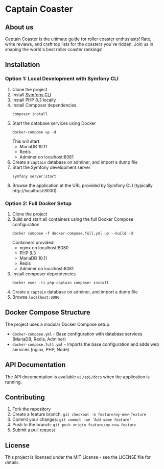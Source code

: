 # Captain Coaster

## About us

Captain Coaster is the ultimate guide for roller coaster enthusiasts!
Rate, write reviews, and craft top lists for the coasters you've ridden.
Join us in shaping the world's best roller coaster rankings!

## Installation

### Option 1: Local Development with Symfony CLI

1. Clone the project
2. Install [Symfony CLI](https://symfony.com/download)
3. Install PHP 8.3 locally
4. Install Composer dependencies
    ```shell
    composer install
    ```
5. Start the database services using Docker
    ```shell
    docker-compose up -d
    ```
    This will start:
    - MariaDB 10.11
    - Redis
    - Adminer on localhost:8081
6. Create a `captain` database on adminer, and import a dump file
7. Start the Symfony development server
    ```shell
    symfony server:start
    ```
8. Browse the application at the URL provided by Symfony CLI (typically http://localhost:8000)

### Option 2: Full Docker Setup

1. Clone the project
2. Build and start all containers using the full Docker Compose configuration
    ```shell
    docker compose -f docker-compose.full.yml up --build -d
    ```
    Containers provided:
    - nginx on localhost:8080
    - PHP 8.3
    - MariaDB 10.11
    - Redis
    - Adminer on localhost:8081
3. Install composer dependencies
    ```shell
    docker exec -ti php-captain composer install
    ```
4. Create a `captain` database on adminer, and import a dump file
5. Browse `localhost:8080`

## Docker Compose Structure

The project uses a modular Docker Compose setup:

-   `docker-compose.yml` - Base configuration with database services (MariaDB, Redis, Adminer)
-   `docker-compose.full.yml` - Imports the base configuration and adds web services (nginx, PHP, Node)

## API Documentation

The API documentation is available at `/api/docs` when the application is running.

## Contributing

1. Fork the repository
2. Create a feature branch: `git checkout -b feature/my-new-feature`
3. Commit your changes: `git commit -am 'Add some feature'`
4. Push to the branch: `git push origin feature/my-new-feature`
5. Submit a pull request

## License

This project is licensed under the MIT License - see the LICENSE file for details.
